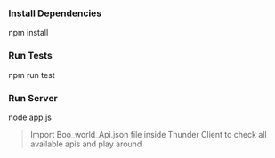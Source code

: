 ### Install Dependencies
npm install
### Run Tests
npm run test
### Run Server
node app.js
>Import Boo_world_Api.json file inside Thunder Client to check all available apis and play around


